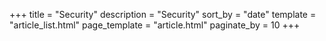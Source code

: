 +++
title = "Security"
description = "Security"
sort_by = "date"
template = "article_list.html"
page_template = "article.html"
paginate_by = 10
+++

